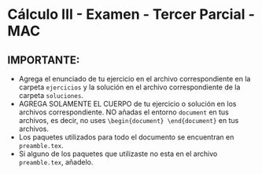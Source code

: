 # Cálculo III - Examen - Tercer Parcial - MAC

## IMPORTANTE:
- Agrega el enunciado de tu ejercicio en el archivo correspondiente en la carpeta `ejercicios` y la solución en el archivo correspondiente de la carpeta `soluciones`.
- AGREGA SOLAMENTE EL CUERPO de tu ejercicio o solución en los archivos correspondiente. NO añadas el entorno `document` en tus archivos, es decir, no uses `\begin{document} \end{document}` en tus archivos.
- Los paquetes utilizados para todo el documento se encuentran en `preamble.tex`.
- Si alguno de los paquetes que utilizaste no esta en el archivo `preamble.tex`, añadelo.
